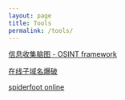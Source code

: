 ```yaml
---
layout: page
title: Tools
permalink: /tools/
---
```


[信息收集脑图 - OSINT framework](http://osintframework.com/)

[在线子域名爆破](https://phpinfo.me/domain/)

[spiderfoot online](http://spiderfoot.lietolive.com:6001/)